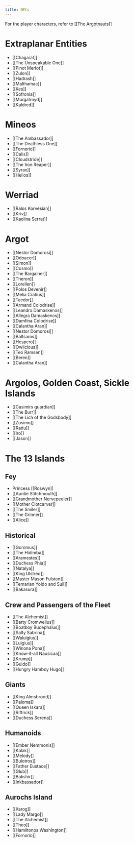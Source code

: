 ```yaml
---
title: NPCs
---
```


For the player characters, refer to [[The Argotnauts]]

# Extraplanar Entities
- [[Chagarat]]
- [[The Unspeakable One]]
- [[Pinot Merlot]]
- [[Zulon]]
- [[Hadrash]]
- [[Malthamac]]
- [[Kes]]
- [[Sofronia]]
-   [[Murgatroyd]]
-   [[Kaldred]]

# Mineos
- [[The Ambassador]]
- [[The Deathless One]]
- [[Fornorio]]
-   [[Calis]]
-   [[Cloudstride]]
-   [[The Iron Reaper]]
-   [[Syrax]]
-   [[Helios]]

# Werriad
- [[Ralos Korvesian]]
- [[Kriv]]
- [[Kaolina Serrat]]

# Argot
-   [[Nestor Domorosi]]
-   [[Odoacer]]
-   [[Simon]]
-   [[Cosmo]]
- [[The Bargainer]]
-  [[Theron]]
- [[Lorellen]]
- [[Polos Devenir]]
- [[Melia Cratius]]
- [[Taedor]]
- [[Armand Colodrise]]
- [[Leandro Damaskenos]]
- [[Allegra Damaskenos]]
- [[Damfina Colodrise]]
- [[Calantha Aran]]
- [[Nestor Domorosi]]
- [[Baltsaros]]
- [[Hespero]]
-   [[Owlicious]]
-   [[Teo Ramsen]]
-   [[Beren]]
-   [[Calantha Aran]]


# Argolos, Golden Coast, Sickle Islands
- [[Casimirs guardian]]
- [[The Burr]]
- [[The Lich of the Godsbody]]
- [[Zosimo]]
-   [[Radu]]
-   [[Iro]]
-   [[Jason]]


# The 13 Islands
## Fey
- Princess [[Roswyn]]
-   [[Auntie Stitchmouth]]
-   [[Grandmother Nervepeeler]]
-   [[Mother Clotcarver]]
-   [[The Smiler]]
- [[The Grinner]]
- [[Alice]]


## Historical 
- [[Goromus]]
- [[The Hidimba]]
- [[Aramestes]]
-   [[Duchess Phia]]
- [[Natalya]]
-   [[King Ulstred]]
-   [[Master Mason Fulston]]
-   [[Temarian Yoldo and Sull]]
- [[Bakasura]]

## Crew and Passengers of the Fleet
- [[The Alchemist]]
-   [[Barty Cromwellus]]
-   [[Boatboy Bucephalus]]
-   [[Salty Sabrina]]
-   [[Waluigius]]
- [[Luigius]]
-   [[Winona Pona]]
-   [[Know-it-all Nausicaa]]
-   [[Krump]]
-   [[Guldo]]
-   [[Hungry Hamboy Hugo]]


## Giants
-   [[King Almsbrood]]
-   [[Paloma]]
-   [[Queen Iskara]]
-   [[Riffrick]]
-   [[Duchess Serena]]

## Humanoids
-   [[Ember Nemmonis]]
-   [[Kalak]]
- [[Melody]]
-   [[Bulotros]]
-   [[Father Eustace]]
-   [[Glub]]
- [[Bakshir]]
-   [[Inkbassador]]

## Aurochs Island
- [[Xarog]]
- [[Lady Margo]]
- [[The Alchemist]]
- [[Theo]]
- [[Hamiltonos Washington]]
- [[Fornorio]]

